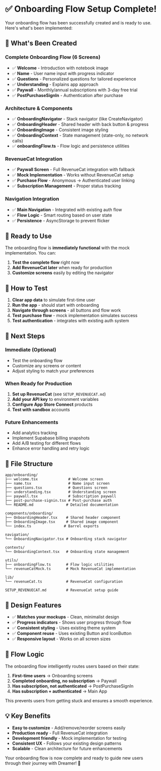 # ✅ Onboarding Flow Setup Complete!

Your onboarding flow has been successfully created and is ready to use. Here's what's been implemented:

## 🎯 **What's Been Created**

### **Complete Onboarding Flow (6 Screens)**
- ✅ **Welcome** - Introduction with notebook image
- ✅ **Name** - User name input with progress indicator  
- ✅ **Questions** - Personalized questions for tailored experience
- ✅ **Understanding** - Explains app approach
- ✅ **Paywall** - Monthly/annual subscriptions with 3-day free trial
- ✅ **PostPurchaseSignIn** - Authentication after purchase

### **Architecture & Components**
- ✅ **OnboardingNavigator** - Stack navigator (like CreateNavigator)
- ✅ **OnboardingHeader** - Shared header with back button & progress
- ✅ **OnboardingImage** - Consistent image styling
- ✅ **OnboardingContext** - State management (state-only, no network calls)
- ✅ **onboardingFlow.ts** - Flow logic and persistence utilities

### **RevenueCat Integration**
- ✅ **Paywall Screen** - Full RevenueCat integration with fallback
- ✅ **Mock Implementation** - Works without RevenueCat setup
- ✅ **Purchase Flow** - Anonymous → Authenticated user linking
- ✅ **Subscription Management** - Proper status tracking

### **Navigation Integration**
- ✅ **Main Navigation** - Integrated with existing auth flow
- ✅ **Flow Logic** - Smart routing based on user state
- ✅ **Persistence** - AsyncStorage to prevent flicker

## 🚀 **Ready to Use**

The onboarding flow is **immediately functional** with the mock implementation. You can:

1. **Test the complete flow** right now
2. **Add RevenueCat later** when ready for production
3. **Customize screens** easily by editing the navigator

## 📱 **How to Test**

1. **Clear app data** to simulate first-time user
2. **Run the app** - should start with onboarding
3. **Navigate through screens** - all buttons and flow work
4. **Test purchase flow** - mock implementation simulates success
5. **Test authentication** - integrates with existing auth system

## 🔧 **Next Steps**

### **Immediate (Optional)**
- Test the onboarding flow
- Customize any screens or content
- Adjust styling to match your preferences

### **When Ready for Production**
1. **Set up RevenueCat** (see `SETUP_REVENUECAT.md`)
2. **Add your API key** to environment variables
3. **Configure App Store Connect** products
4. **Test with sandbox** accounts

### **Future Enhancements**
- Add analytics tracking
- Implement Supabase billing snapshots
- Add A/B testing for different flows
- Enhance error handling and retry logic

## 📁 **File Structure**

```
app/onboarding/
├── welcome.tsx              # Welcome screen
├── name.tsx                 # Name input screen
├── questions.tsx            # Questions screen
├── understanding.tsx        # Understanding screen
├── paywall.tsx              # Subscription paywall
├── post-purchase-signin.tsx # Post-purchase auth
└── README.md               # Detailed documentation

components/onboarding/
├── OnboardingHeader.tsx    # Shared header component
├── OnboardingImage.tsx     # Shared image component
└── index.ts               # Barrel exports

navigation/
└── OnboardingNavigator.tsx # Onboarding stack navigator

contexts/
└── OnboardingContext.tsx   # Onboarding state management

utils/
├── onboardingFlow.ts       # Flow logic utilities
└── revenueCatMock.ts       # Mock RevenueCat implementation

lib/
└── revenueCat.ts           # RevenueCat configuration

SETUP_REVENUECAT.md         # RevenueCat setup guide
```

## 🎨 **Design Features**

- ✅ **Matches your mockups** - Clean, minimalist design
- ✅ **Progress indicators** - Shows user progress through flow
- ✅ **Consistent styling** - Uses existing theme system
- ✅ **Component reuse** - Uses existing Button and IconButton
- ✅ **Responsive layout** - Works on all screen sizes

## 🔄 **Flow Logic**

The onboarding flow intelligently routes users based on their state:

1. **First-time users** → Onboarding screens
2. **Completed onboarding, no subscription** → Paywall
3. **Has subscription, not authenticated** → PostPurchaseSignIn  
4. **Has subscription + authenticated** → Main App

This prevents users from getting stuck and ensures a smooth experience.

## 💡 **Key Benefits**

- **Easy to customize** - Add/remove/reorder screens easily
- **Production ready** - Full RevenueCat integration
- **Development friendly** - Mock implementation for testing
- **Consistent UX** - Follows your existing design patterns
- **Scalable** - Clean architecture for future enhancements

Your onboarding flow is now complete and ready to guide new users through their journey with Dreamer! 🎉
